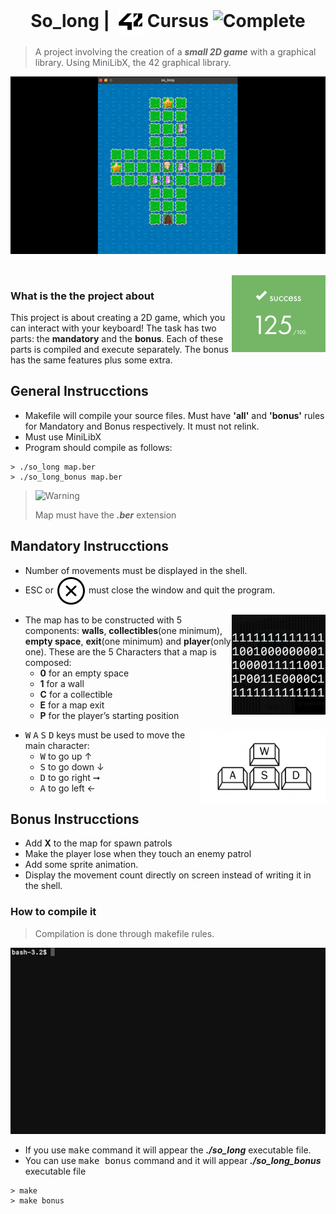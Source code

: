 <!--HEADER-->
<h1 align="center"> So_long | 
 <picture>
  <source media="(prefers-color-scheme: dark)" srcset="readme_resources/42_Logo_White.svg">
  <img alt="42 Logo" width=40 align="center" src="readme_resources/42_Logo.svg">
 </picture>
 Cursus 

 <picture>
    <source media="(prefers-color-scheme: light)" srcset="https://raw.githubusercontent.com/Mqxx/GitHub-      Markdown/main/blockquotes/badge/light-theme/complete.svg">
  <img alt="Complete" src="https://raw.githubusercontent.com/Mqxx/GitHub-Markdown/main/blockquotes/badge/dark-theme/complete.svg">
  </picture>
</h1>
<!--FINISH HEADER-->

<!--MINI DESCRIPTION-->
> A project involving the creation of a ***small 2D game*** with a graphical library. Using MiniLibX, the 42 graphical library.

<div align="center">
<img align="center"  width="600" src="readme_resources/SoLongExample.gif">
</div>
<br>
<br>
 <img align="right" width="150" src="readme_resources/Success.png">
 
### What is the the project about

 This project is about creating a 2D game, which you can interact with your keyboard! The task has two parts: the **mandatory** and the **bonus**. Each of these parts is compiled and execute separately. The bonus has the same features plus some extra.

## General Instrucctions

* Makefile will compile your source files. Must have **'all'** and **'bonus'** rules for Mandatory and Bonus respectively. It must not relink.
* Must use MiniLibX
* Program should compile as follows:
 
```shell
> ./so_long map.ber
> ./so_long_bonus map.ber
```
> <picture>
>   <source media="(prefers-color-scheme: light)" srcset="https://raw.githubusercontent.com/Mqxx/GitHub-Markdown/main/blockquotes/badge/light-theme/warning.svg">
>   <img alt="Warning" src="https://raw.githubusercontent.com/Mqxx/GitHub-Markdown/main/blockquotes/badge/dark-theme/warning.svg">
> </picture><br>
>
> Map must have the ***.ber*** extension

## Mandatory Instrucctions
* Number of movements must be displayed in the shell.
* ESC or <img align="center" src="readme_resources/x-circle.svg"> must close the window and quit the program.

<img align="right" width="150" src="readme_resources/FileMapExample.png">

* The map has to be constructed with 5 components: **walls**, **collectibles**(one minimum), **empty space**, **exit**(one minimum) and **player**(only one). These are the 5 Characters that a map is composed:
  * **0** for an empty space
  * **1** for a wall
  * **C** for a collectible
  * **E** for a map exit
  * **P** for the player’s starting position

<img align="right" width="200" src="readme_resources/wasd_keys.png">

* <kbd>W</kbd> <kbd>A</kbd> <kbd>S</kbd> <kbd>D</kbd> keys must be used to move the main character:
  * <kbd>W</kbd> to go up ↑
  * <kbd>S</kbd> to go down ↓
  * <kbd>D</kbd> to go right ➞
  * <kbd>A</kbd> to go left ←

## Bonus Instrucctions

* Add **X** to the map for spawn patrols 
* Make the player lose when they touch an enemy patrol
* Add some sprite animation. 
* Display the movement count directly on screen instead of writing it in the shell.
 
### How to compile it
> Compilation is done through makefile rules.


<div align="center">
<img width="1000" src="readme_resources/make_bash.gif">
</div>

* If you use <kbd>make</kbd> command it will appear the ***./so_long*** executable file.
* You can use <kbd>make bonus</kbd> command and it will appear ***./so_long_bonus*** executable file

```shell
> make
> make bonus
```



[//]: <> (<h3> <a href="https://github.com/JaeSeoKim/badge42"><img src="https://badge42.vercel.app/api/v2/clfo781th000608l4lo1z8jb2/project/2664278" alt="jcheel-n's 42 so_long Score" /></a></h3>)

[//]: <> (### | A project involving the creation of a small 2D game using a graphical library.)

[//]: <> (#### How it works)

[//]: <> (#### How to use it)
